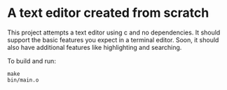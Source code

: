 # A text editor created from scratch
This project attempts a text editor using c and no dependencies. It should support the basic features you expect in a terminal editor. Soon, it should also have additional features like highlighting and searching.

To build and run:
````
make
bin/main.o
````

